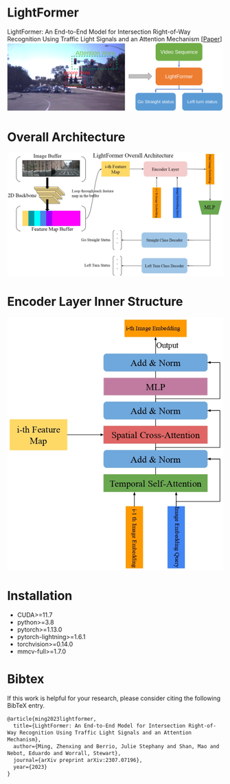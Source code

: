# LightFormer
LightFormer: An End-to-End Model for Intersection Right-of-Way Recognition Using Traffic Light Signals and an Attention Mechanism [[Paper](https://arxiv.org/pdf/2307.07196.pdf)]
![image](https://github.com/DanielMing123/LightFormer/blob/main/imgs/LightFormer.png)
# Overall Architecture
![image](https://github.com/DanielMing123/LightFormer/blob/main/imgs/crop_LightFormer_page-0001.jpg)
# Encoder Layer Inner Structure
![image](https://github.com/DanielMing123/LightFormer/blob/main/imgs/crop_Encoder_Layer_page-0001.jpg)
# Installation
* CUDA>=11.7
* python>=3.8
* pytorch>=1.13.0
* pytorch-lightning>=1.6.1
*  torchvision>=0.14.0
*  mmcv-full>=1.7.0
# Bibtex
If this work is helpful for your research, please consider citing the following BibTeX entry.
```
@article{ming2023lightformer,
  title={LightFormer: An End-to-End Model for Intersection Right-of-Way Recognition Using Traffic Light Signals and an Attention Mechanism},
  author={Ming, Zhenxing and Berrio, Julie Stephany and Shan, Mao and Nebot, Eduardo and Worrall, Stewart},
  journal={arXiv preprint arXiv:2307.07196},
  year={2023}
}
```
